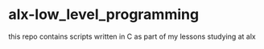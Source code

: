 # alx-low_level_programming
this repo contains scripts written in C as part of my lessons studying at alx
